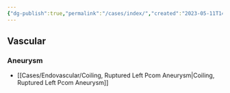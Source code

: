```yaml
---
{"dg-publish":true,"permalink":"/cases/index/","created":"2023-05-11T14:23:01.282-05:00","updated":"2023-05-11T22:19:35.834-05:00"}
---
```



## Vascular

### Aneurysm

- [[Cases/Endovascular/Coiling, Ruptured Left Pcom Aneurysm\|Coiling, Ruptured Left Pcom Aneurysm]]
